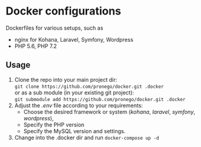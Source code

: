 # Docker configurations

Dockerfiles for various setups, such as
* nginx for Kohana, Laravel, Symfony, Wordpress
* PHP 5.6, PHP 7.2

## Usage

1. Clone the repo into your main project dir:  
    `git clone https://github.com/pronego/docker.git .docker`  
    or as a sub module (in your existing git project):  
    `git submodule add https://github.com/pronego/docker.git .docker`
2. Adjust the *.env* file according to your requirements:
    - Choose the desired framework or system (*kohana*, *laravel*, *symfony*, *wordpress*),
    - Specify the PHP version
    - Specify the MySQL version and settings.
3. Change into the .docker dir and run `docker-compose up -d`
